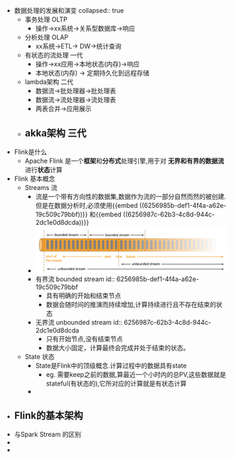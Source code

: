 - 数据处理的发展和演变
  collapsed:: true
	- 事务处理 OLTP
		- 操作->xx系统->关系型数据库->响应
	- 分析处理 OLAP
		- xx系统->ETL-> DW->统计查询
	- 有状态的流处理 一代
		- 操作->xx应用->本地状态(内存)->响应
		- 本地状态(内存) -> 定期持久化到远程存储
	- lambda架构 二代
		- 数据流->批处理器->批处理表
		- 数据流->流处理器->流处理表
		- 两表合并->应用展示
	- akka架构 三代
		-
- Flink是什么
	- Apache Flink 是一个**框架**和**分布式**处理引擎,用于对 **无界和有界的数据流**进行**状态**计算
- Flink 基本概念
	- Streams 流
		- 流是一个带有方向性的数据集,数据作为流的一部分自然而然的被创建.但是在数据分析时,必须使用{{embed ((6256985b-def1-4f4a-a62e-19c509c79bbf))}} 和{{embed ((6256987c-62b3-4c8d-944c-2dc1e0d8dcda))}}
		- ![image.png](../assets/image_1649841584752_0.png)
		- 有界流 bounded stream
		  id:: 6256985b-def1-4f4a-a62e-19c509c79bbf
			- 具有明确的开始和结束节点
			- 数据会随时间的推演而持续增加,计算持续进行且不存在结束的状态
		- 无界流 unbounded stream
		  id:: 6256987c-62b3-4c8d-944c-2dc1e0d8dcda
			- 只有开始节点,没有结束节点
			- 数据大小固定，计算最终会完成并处于结束的状态。
	- State 状态
		- State是Flink中的顶级概念.计算过程中的数据具有state
			- eg. 需要keep之前的数据,算最近一个小时内的总PV,这些数据就是stateful(有状态的),它所对应的计算就是有状态计算
		-
- Flink的基本架构
	-
- 与Spark Stream 的区别
-
-